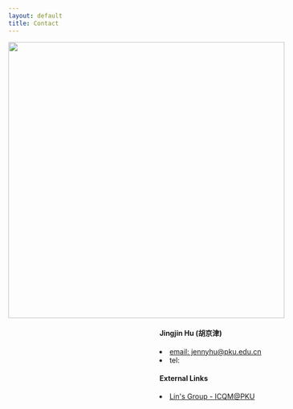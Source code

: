 ```yaml
---
layout: default
title: Contact
---
```


<div style="float: left">
	<img src="{{ site.homurl }}/images/bunnie1.jpg" width="550px" style="vertical-align:middle;">
</div>
<div style="width=300px; float: right">
	<h4>Jingjin Hu (胡京津)</h4>
	<li><a href="mailto:jennyhu@pku.edu.cn">email: jennyhu@pku.edu.cn</a></li>
	<li>tel: </li>
	<h4>External Links</h4>
	<li><a href="http://www.phy.pku.edu.cn/~xilin/index.html"> Lin's Group - ICQM@PKU</a></li>
</div>

<div style="clear:both"></div> 

